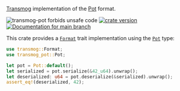 [Transmog](https://github.com/khonsulabs/transmog) implementation of the [Pot](https://github.com/khonsulabs/pot) format.

![transmog-pot forbids unsafe code](https://img.shields.io/badge/unsafe-forbid-success)
[![crate version](https://img.shields.io/crates/v/transmog-pot.svg)](https://crates.io/crates/transmog-pot)
[![Documentation for `main` branch](https://img.shields.io/badge/docs-main-informational)](https://khonsulabs.github.io/transmog/main/transmog_pot/)

This crate provides a [`Format`][format] trait implementation using the [`Pot`][pot-type] type:

```rust
use transmog::Format;
use transmog_pot::Pot;

let pot = Pot::default();
let serialized = pot.serialize(&42_u64).unwrap();
let deserialized: u64 = pot.deserialize(&serialized).unwrap();
assert_eq!(deserialized, 42);
```

[pot-type]: https://khonsulabs.github.io/transmog/main/transmog_pot/struct.Pot.html
[format]: crate::transmog::Format
[transmog-async]: https://crates.io/crates/transmog-async
[transmog-bincode]: https://crates.io/crates/transmog-bincode
[transmog-cbor]: https://crates.io/crates/transmog-cbor
[transmog-pot]: https://crates.io/crates/transmog-pot
[transmog-versions]: https://crates.io/crates/transmog-versions
